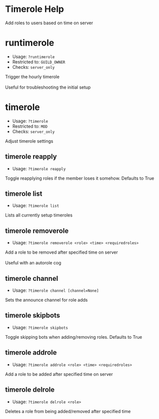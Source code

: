 # Timerole Help

Add roles to users based on time on server

# runtimerole
 - Usage: `?runtimerole `
 - Restricted to: `GUILD_OWNER`
 - Checks: `server_only`

Trigger the hourly timerole<br/><br/>Useful for troubleshooting the initial setup

# timerole
 - Usage: `?timerole `
 - Restricted to: `MOD`
 - Checks: `server_only`

Adjust timerole settings

## timerole reapply
 - Usage: `?timerole reapply `

Toggle reapplying roles if the member loses it somehow. Defaults to True

## timerole list
 - Usage: `?timerole list `

Lists all currently setup timeroles

## timerole removerole
 - Usage: `?timerole removerole <role> <time> <requiredroles> `

Add a role to be removed after specified time on server<br/><br/>Useful with an autorole cog

## timerole channel
 - Usage: `?timerole channel [channel=None] `

Sets the announce channel for role adds

## timerole skipbots
 - Usage: `?timerole skipbots `

Toggle skipping bots when adding/removing roles. Defaults to True

## timerole addrole
 - Usage: `?timerole addrole <role> <time> <requiredroles> `

Add a role to be added after specified time on server

## timerole delrole
 - Usage: `?timerole delrole <role> `

Deletes a role from being added/removed after specified time

